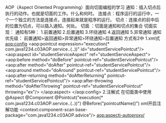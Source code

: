 AOP（Aspect Oriented Programming）面向切面编程的学习
    通知：插入切点后执行的动作。也就是切面的工作。什么和何时。
    连接点：程序运行的运行中，一个一个独立的方法是连接点，连接起来就是程序的运行。
    切点：连接点的前中后的位置为切点，可以插入通知。何处。
    切面 ：切面是通知和切点的集合
切面实现：
    通知有5种：
        1.前置通知
        2.后置通知
        3.环绕通知
        4.返回通知
        5.异常通知
    通知优先级：
        前置通知>返回通知>异常通知>环绕通知>后置通知
    方式有2中
        1.xml式   
            <bean id="studentServiceAspect" class="com.java1234.c03AOP.advice.StudentServiceAspect"></bean>
            <aop:config>
                <aop:pointcut expression="execution(* com.java1234.c03AOP.service.*.*(..))" id="studentServicePointcut"/>
                <aop:aspect id="studentServiceAspect" ref="studentServiceAspect">
                    <aop:before method="doBefore" pointcut-ref="studentServicePointcut"/>
                    <aop:after method="doAfter" pointcut-ref="studentServicePointcut"/>
                    <aop:around method="doAround" pointcut-ref="studentServicePointcut"/>
                    <aop:after-returning method="doAfterReturning" pointcut-ref="studentServicePointcut"/>
                    <aop:after-throwing method="doAfterThrowing" pointcut-ref="studentServicePointcut" throwing="ex"/>
                </aop:aspect>
            </aop:config>
        2.注解式
            在切面类中使用
                @Aspect
                @Component
                @Pointcut("execution(* com.java1234.c03AOP.service.*.*(..))")
                @Before("pointcutName()")
            xml开启注解功能
                <!-- 注解扫描 -->
                <context:component-scan base-package="com.java1234.c03AOP.advice"/>
                <!-- 启动aop的注解解析器 -->
                <aop:aspectj-autoproxy/>